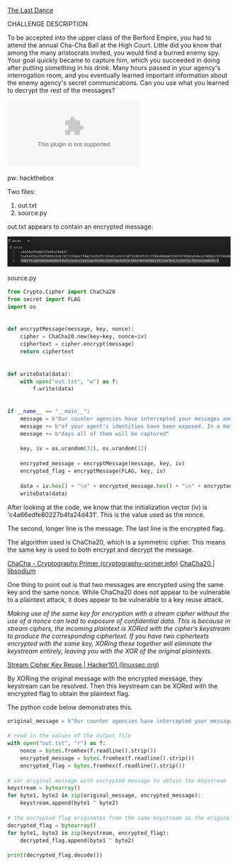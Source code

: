 [The Last Dance](https://app.hackthebox.com/challenges/The%2520Last%2520Dance)

CHALLENGE DESCRIPTION

To be accepted into the upper class of the Berford Empire, you had to attend the annual Cha-Cha Ball at the High Court. Little did you know that among the many aristocrats invited, you would find a burned enemy spy. Your goal quickly became to capture him, which you succeeded in doing after putting something in his drink. Many hours passed in your agency's interrogation room, and you eventually learned important information about the enemy agency's secret communications. Can you use what you learned to decrypt the rest of the messages?

![The Last Dance.zip](../../../_attachments/The%20Last%20Dance.zip)

pw: hackthebox

Two files:

1. out.txt
2. source.py


out.txt appears to contain an encrypted message:

![](../../../_attachments/Pasted%20image%2020240419144527.png)


source.py

``` python
from Crypto.Cipher import ChaCha20
from secret import FLAG
import os


def encryptMessage(message, key, nonce):
    cipher = ChaCha20.new(key=key, nonce=iv)
    ciphertext = cipher.encrypt(message)
    return ciphertext


def writeData(data):
    with open("out.txt", "w") as f:
        f.write(data)


if __name__ == "__main__":
    message = b"Our counter agencies have intercepted your messages and a lot "
    message += b"of your agent's identities have been exposed. In a matter of "
    message += b"days all of them will be captured"

    key, iv = os.urandom(32), os.urandom(12)

    encrypted_message = encryptMessage(message, key, iv)
    encrypted_flag = encryptMessage(FLAG, key, iv)

    data = iv.hex() + "\n" + encrypted_message.hex() + "\n" + encrypted_flag.hex()
    writeData(data)

```

After looking at the code, we know that the initialization vector (iv) is 'c4a66edfe80227b4fa24d431'. This is the value used as the nonce.

The second, longer line is the message. The last line is the encrypted flag.

The algorithm used is ChaCha20, which is a symmetric cipher. This means the same key is used to both encrypt and decrypt the message.

[ChaCha - Cryptography Primer (cryptography-primer.info)](https://www.cryptography-primer.info/algorithms/chacha/)
[ChaCha20 | libsodium](https://doc.libsodium.org/advanced/stream_ciphers/chacha20)

One thing to point out is that two messages are encrypted using the same key and the same nonce. While ChaCha20 does not appear to be vulnerable to a plaintext attack, it does appear to be vulnerable to a key reuse attack.

*Making use of the same key for encryption with a stream cipher without the use of a nonce can lead to exposure of confidential data. This is because in stream ciphers, the incoming plaintext is XORed with the cipher’s keystream to produce the corresponding ciphertext. If you have two ciphertexts encrypted with the same key, XORing these together will eliminate the keystream entirely, leaving you with the XOR of the original plaintexts.*

[Stream Cipher Key Reuse | Hacker101 (linuxsec.org)](https://hacker101.linuxsec.org/vulnerabilities/stream_reuse)

By XORing the original message with the encrypted message, they keystream can be resolved. Then this keystream can be XORed with the encrypted flag to obtain the plaintext flag.

The python code below demonstrates this.

``` python
original_message = b"Our counter agencies have intercepted your messages and a lot of your agent's identities have been exposed. In a matter of days all of them will be captured"

# read in the values of the output file
with open("out.txt", "r") as f:
    nonce = bytes.fromhex(f.readline().strip())
    encrypted_message = bytes.fromhex(f.readline().strip())
    encrypted_flag = bytes.fromhex(f.readline().strip())

# xor original message with encrypted message to obtain the keystream
keystream = bytearray()
for byte1, byte2 in zip(original_message, encrypted_message):
    keystream.append(byte1 ^ byte2)

# the encrypted flag originates from the same keystream as the original message, allowing a simple XOR to retrieve the plaintext
decrypted_flag = bytearray()
for byte1, byte2 in zip(keystream, encrypted_flag):
    decrypted_flag.append(byte1 ^ byte2)

print(decrypted_flag.decode())

```

